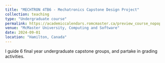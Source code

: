```yaml
---
title: "MECHTRON 4TB6 - Mechatronics Capstone Design Project"
collection: teaching
type: "Undergraduate course"
permalink: https://academiccalendars.romcmaster.ca/preview_course_nopop.php?catoid=53&coid=265851
venue: "McMaster University, Computing and Software"
date: 2024-09-01
location: "Hamilton, Canada"
---
```


I guide 6 final year undergraduate capstone groups, and partake in grading activities.
